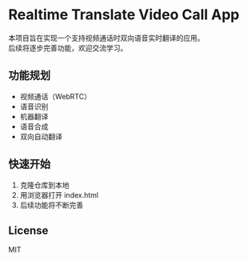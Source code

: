 # Realtime Translate Video Call App

本项目旨在实现一个支持视频通话时双向语音实时翻译的应用。  
后续将逐步完善功能，欢迎交流学习。

## 功能规划

- 视频通话（WebRTC）
- 语音识别
- 机器翻译
- 语音合成
- 双向自动翻译

## 快速开始

1. 克隆仓库到本地
2. 用浏览器打开 index.html
3. 后续功能将不断完善

## License

MIT
